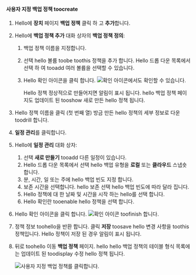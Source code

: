 <!--author=SharS last changed: 9/15/15-->

#### <a name="toocreate-a-custom-backup-policy"></a>사용자 지정 백업 정책 toocreate
1. Hello에 **장치** 페이지 **백업 정책** 클릭 하 고 **추가**합니다.
2. Hello에 **백업 정책 추가** 대화 상자의 **백업 정책 정의**:
   
   1. 백업 정책 이름을 지정합니다.
   2. 선택 hello 볼륨 toobe toothis 정책을 추가 합니다. Hello 드롭 다운 목록에서 선택 하 여 tooadd 여러 볼륨을 선택할 수 있습니다.
   3. Hello 확인 아이콘을 클릭 합니다. ![확인 아이콘](./media/storsimple-add-backup-policy/HCS_CheckIcon-include.png)에서도 확인할 수 있습니다.
      
      Hello 정책 정상적으로 만들어지면 알림이 표시 됩니다. hello 백업 정책 페이지도 업데이트 된 tooshow 새로 만든 hello 정책 됩니다.
3. Hello 정책 이름을 클릭 (첫 번째 열) 방금 만든 hello 정책의 세부 정보로 다운 toodrill 합니다.
4. **일정 관리**를 클릭합니다.
5. Hello에 **일정 관리** 대화 상자:
   
   1. 선택 **새로 만들기** tooadd 다른 일정이 있습니다.
   2. Hello 드롭 다운 목록에서 선택 hello 백업 유형을 **로컬** 또는 **클라우드** 스냅숏 합니다.
   3. 분, 시간, 일 또는 주에 hello 백업 빈도 지정 합니다.
   4. 보존 시간을 선택합니다. hello 보존 선택 hello 백업 빈도에 따라 달라 집니다.
   5. Hello 정책에 대 한 날짜 및 시간을 시작 하는 hello를 선택 합니다.
   6. Hello 확인란 tooenable hello 정책을 선택 합니다.
6. Hello 확인 아이콘을 클릭 합니다. ![확인 아이콘](./media/storsimple-add-backup-policy/HCS_CheckIcon-include.png) toofinish 합니다.
7. 정책 정보 toohello을 반환 합니다. 클릭 **저장** toosave hello 변경 사항을 toothis 정책입니다. Hello 정책이 저장 된 경우 알림이 표시 됩니다.
8. 뒤로 toohello 이동 **백업 정책** 페이지. hello hello 백업 정책의 테이블 형식 목록에는 업데이트 된 toodisplay 수정 hello 정책 됩니다.
   
    ![사용자 지정 백업 정책](./media/storsimple-create-custom-backup-policy/HCS_CustomBackupPolicyM-include.png)를 클릭합니다.

